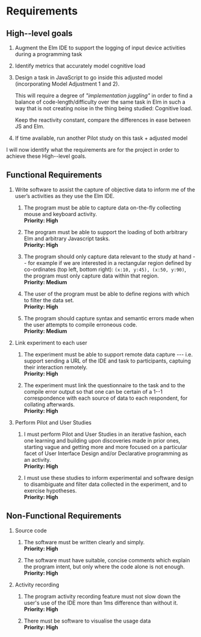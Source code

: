 # Requirements

## High--level goals

1. Augment the Elm IDE to support the logging of input device activities during
   a programming task

1. Identify metrics that accurately model cognitive load

1. Design a task in JavaScript to go inside this adjusted model
   (incorporating Model Adjustment 1 and 2).

     This will require a degree of *"implementation juggling"* in order to find a
     balance of code-length/difficulty over the same task in Elm in such a way
     that is not creating noise in the thing being studied: Cognitive load. 

     Keep the reactivity constant, compare the differences in ease between JS and
     Elm.

2. If time available, run another Pilot study on this task + adjusted model

I will now identify what the requirements are for the project in order to
achieve these High--level goals.

## Functional Requirements

1.  Write software to assist the capture of objective data to inform me
    of the user’s activities as they use the Elm IDE.

    1. The program must be able to capture data on-the-fly collecting mouse and
       keyboard activity.\
       **Priority: High**

    1. The program must be able to support the loading of both arbitrary Elm and
       arbitrary Javascript tasks.\
       **Priority: High**

    1. The program should only capture data relevant to the study at hand -- for
       example if we are interested in a rectangular region defined by
       co-ordinates (top left, bottom right): `(x:10, y:45), (x:50, y:90)`, the
       program must only capture data within that region.\
       **Priority: Medium**

    1. The user of the program must be able to define regions with which to
       filter the data set.\
       **Priority: High**

    1. The program should capture syntax and semantic errors made when the user
       attempts to compile erroneous code.\
       **Priority: Medium**

1. Link experiment to each user

    1. The experiment must be able to support remote data capture --- i.e.
       support sending a URL of the IDE and task to participants, captuing their
       interaction remotely.\
       **Priority: High**

    1. The experiment must link the questionnaire to the task and to the compile
       error output so that one can be certain of a 1--1 correspondence with
       each source of data to each respondent, for collating afterwards.\
       **Priority: High**
       

2.  Perform Pilot and User Studies

    1.  I must perform Pilot and User Studies in an iterative fashion,
        each one learning and building upon discoveries made in prior
        ones, starting vague and getting more and more focused on a
        particular facet of User Interface Design and/or Declarative
        programming as an activity.\
        **Priority: High**

    2.  I must use these studies to inform experimental and software
        design to disambiguate and filter data collected in the
        experiment, and to exercise hypotheses.\
        **Priority: High**

## Non-Functional Requirements

1.  Source code

    1.  The software must be written clearly and simply.\
        **Priority: High**

    2.  The software must have suitable, concise comments which explain
        the program intent, but only where the code alone is not
        enough.\
        **Priority: High**

2.  Activity recording

    1.  The program activity recording feature must not slow down the
        user's use of the IDE more than 1ms difference than without it.\
        **Priority: High**

    2.  There must be software to visualise the usage data\
        **Priority: High**
